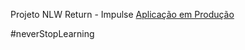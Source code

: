 Projeto NLW Return - Impulse
<a href="silvashebert-nlw-return-impulse.vercel.app">Aplicação em Produção</a>

#neverStopLearning
